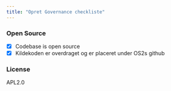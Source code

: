 ```yaml
---
title: "Opret Governance checkliste"
---
```


### Open Source

- [X] Codebase is open source
- [X] Kildekoden er overdraget og er placeret under OS2s github

### License

APL2.0